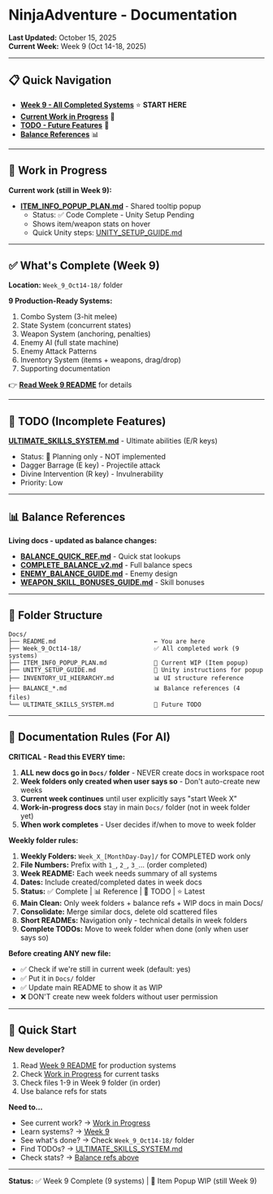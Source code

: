 # NinjaAdventure - Documentation
**Last Updated:** October 15, 2025  
**Current Week:** Week 9 (Oct 14-18, 2025)

---

## 📋 Quick Navigation

- **[Week 9 - All Completed Systems](Week_9_Oct14-18/README.md)** ⭐ **START HERE**
- **[Current Work in Progress](#-work-in-progress)** 🚧
- **[TODO - Future Features](#-todo-incomplete-features)** 🚧
- **[Balance References](#-balance-references)** 📊

---

## 🚧 Work in Progress

**Current work (still in Week 9):**

- **[ITEM_INFO_POPUP_PLAN.md](ITEM_INFO_POPUP_PLAN.md)** - Shared tooltip popup
  - Status: ✅ Code Complete - Unity Setup Pending
  - Shows item/weapon stats on hover
  - Quick Unity steps: [UNITY_SETUP_GUIDE.md](UNITY_SETUP_GUIDE.md)

---

## ✅ What's Complete (Week 9)

**Location:** `Week_9_Oct14-18/` folder

**9 Production-Ready Systems:**
1. Combo System (3-hit melee)
2. State System (concurrent states)
3. Weapon System (anchoring, penalties)
4. Enemy AI (full state machine)
5. Enemy Attack Patterns
6. Inventory System (items + weapons, drag/drop)
7. Supporting documentation

👉 **[Read Week 9 README](Week_9_Oct14-18/README.md)** for details

---

## 🚧 TODO (Incomplete Features)

**[ULTIMATE_SKILLS_SYSTEM.md](ULTIMATE_SKILLS_SYSTEM.md)** - Ultimate abilities (E/R keys)
- Status: 🚧 Planning only - NOT implemented
- Dagger Barrage (E key) - Projectile attack
- Divine Intervention (R key) - Invulnerability
- Priority: Low

---

## 📊 Balance References

**Living docs - updated as balance changes:**

- **[BALANCE_QUICK_REF.md](BALANCE_QUICK_REF.md)** - Quick stat lookups
- **[COMPLETE_BALANCE_v2.md](COMPLETE_BALANCE_v2.md)** - Full balance specs
- **[ENEMY_BALANCE_GUIDE.md](ENEMY_BALANCE_GUIDE.md)** - Enemy design
- **[WEAPON_SKILL_BONUSES_GUIDE.md](WEAPON_SKILL_BONUSES_GUIDE.md)** - Skill bonuses

---

## 📂 Folder Structure

```
Docs/
├── README.md                           ← You are here
├── Week_9_Oct14-18/                    ✅ All completed work (9 systems)
├── ITEM_INFO_POPUP_PLAN.md             🚧 Current WIP (Item popup)
├── UNITY_SETUP_GUIDE.md                🚧 Unity instructions for popup
├── INVENTORY_UI_HIERARCHY.md           📊 UI structure reference
├── BALANCE_*.md                        📊 Balance references (4 files)
└── ULTIMATE_SKILLS_SYSTEM.md           🚧 Future TODO
```

---

## 📜 Documentation Rules (For AI)

**CRITICAL - Read this EVERY time:**

1. **ALL new docs go in `Docs/` folder** - NEVER create docs in workspace root
2. **Week folders only created when user says so** - Don't auto-create new weeks
3. **Current week continues** until user explicitly says "start Week X"
4. **Work-in-progress docs** stay in main `Docs/` folder (not in week folder yet)
5. **When work completes** - User decides if/when to move to week folder

**Weekly folder rules:**

1. **Weekly Folders:** `Week_X_[MonthDay-Day]/` for COMPLETED work only
2. **File Numbers:** Prefix with `1_`, `2_`, `3_`... (order completed)
3. **Week README:** Each week needs summary of all systems
4. **Dates:** Include created/completed dates in week docs
5. **Status:** ✅ Complete | 📊 Reference | 🚧 TODO | ⭐ Latest
6. **Main Clean:** Only week folders + balance refs + WIP docs in main Docs/
7. **Consolidate:** Merge similar docs, delete old scattered files
8. **Short READMEs:** Navigation only - technical details in week folders
9. **Complete TODOs:** Move to week folder when done (only when user says so)

**Before creating ANY new file:**
- ✅ Check if we're still in current week (default: yes)
- ✅ Put it in `Docs/` folder
- ✅ Update main README to show it as WIP
- ❌ DON'T create new week folders without user permission

---

## 🚀 Quick Start

**New developer?**
1. Read [Week 9 README](Week_9_Oct14-18/README.md) for production systems
2. Check [Work in Progress](#-work-in-progress) for current tasks
3. Check files 1-9 in Week 9 folder (in order)
4. Use balance refs for stats

**Need to...**
- See current work? → [Work in Progress](#-work-in-progress)
- Learn systems? → [Week 9](Week_9_Oct14-18/README.md)
- See what's done? → Check `Week_9_Oct14-18/` folder
- Find TODOs? → [ULTIMATE_SKILLS_SYSTEM.md](ULTIMATE_SKILLS_SYSTEM.md)
- Check stats? → [Balance refs above](#-balance-references)

---

**Status:** ✅ Week 9 Complete (9 systems) | 🚧 Item Popup WIP (still Week 9)
